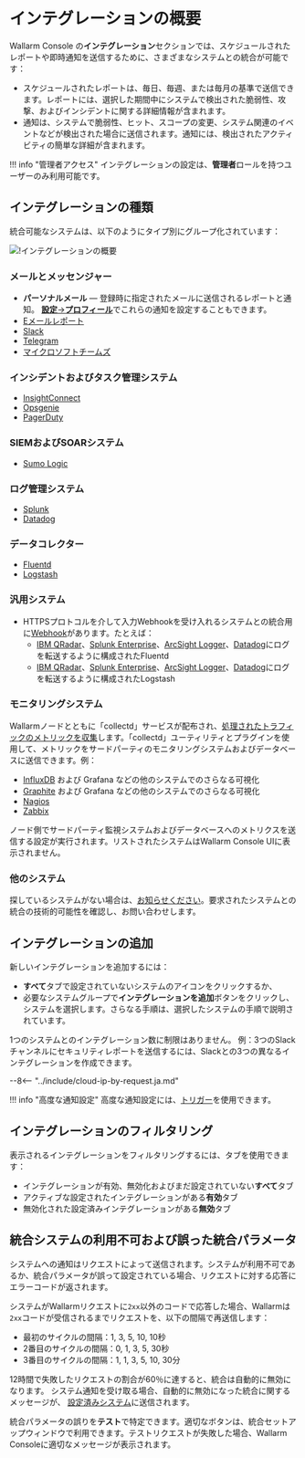 [integration-pane-img]: ../../../images/user-guides/settings/integrations/integration-panel.png

[email-notifications]: ./email.md
[slack-notifications]: ./slack.md
[telegram-notifications]: ./telegram.md
[ms-teams-notifications]: ./microsoft-teams.md
[opsgenie-notifications]: ./opsgenie.md
[insightconnect-notifications]: ./insightconnect.md
[pagerduty-notifications]: ./pagerduty.md
[splunk-notifications]: ./splunk.md
[sumologic-notifications]: ./sumologic.md
[datadog-notifications]: ./datadog.md
[fluentd-notifications]: ./fluentd.md
[logstash-notifications]: ./logstash.md
[webhook-notifications]: ./webhook.md
[account]: ../account.md

# インテグレーションの概要

Wallarm Console の**インテグレーション**セクションでは、スケジュールされたレポートや即時通知を送信するために、さまざまなシステムとの統合が可能です：

* スケジュールされたレポートは、毎日、毎週、または毎月の基準で送信できます。レポートには、選択した期間中にシステムで検出された脆弱性、攻撃、およびインシデントに関する詳細情報が含まれます。
* 通知は、システムで脆弱性、ヒット、スコープの変更、システム関連のイベントなどが検出された場合に送信されます。通知には、検出されたアクティビティの簡単な詳細が含まれます。

!!! info "管理者アクセス"
    インテグレーションの設定は、**管理者**ロールを持つユーザーのみ利用可能です。

## インテグレーションの種類

統合可能なシステムは、以下のようにタイプ別にグループ化されています：

![!インテグレーションの概要][integration-pane-img]

### メールとメッセンジャー

* **パーソナルメール** — 登録時に指定されたメールに送信されるレポートと通知。 [**設定**→**プロフィール**][account]でこれらの通知を設定することもできます。
* [Eメールレポート][email-notifications]
* [Slack][slack-notifications]
* [Telegram][telegram-notifications]
* [マイクロソフトチームズ][ms-teams-notifications]

### インシデントおよびタスク管理システム

* [InsightConnect][insightconnect-notifications]
* [Opsgenie][opsgenie-notifications]
* [PagerDuty][pagerduty-notifications]

### SIEMおよびSOARシステム

* [Sumo Logic][sumologic-notifications]

### ログ管理システム

* [Splunk][splunk-notifications]
* [Datadog][datadog-notifications]

### データコレクター

* [Fluentd][fluentd-notifications]
* [Logstash][logstash-notifications]

### 汎用システム

* HTTPSプロトコルを介して入力Webhookを受け入れるシステムとの統合用に[Webhook][webhook-notifications]があります。たとえば：
    * [IBM QRadar](webhook-examples/fluentd-qradar.md)、[Splunk Enterprise](webhook-examples/fluentd-splunk.md)、[ArcSight Logger](webhook-examples/fluentd-arcsight-logger.md)、[Datadog](webhook-examples/fluentd-logstash-datadog.md)にログを転送するように構成されたFluentd
    * [IBM QRadar](webhook-examples/logstash-qradar.md)、[Splunk Enterprise](webhook-examples/logstash-splunk.md)、[ArcSight Logger](webhook-examples/logstash-arcsight-logger.md)、[Datadog](webhook-examples/fluentd-logstash-datadog.md)にログを転送するように構成されたLogstash

### モニタリングシステム

Wallarmノードとともに「collectd」サービスが配布され、[処理されたトラフィックのメトリックを収集](../../../admin-en/monitoring/intro.md)します。「collectd」ユーティリティとプラグインを使用して、メトリックをサードパーティのモニタリングシステムおよびデータベースに送信できます。例：

* [InfluxDB](../../../admin-en/monitoring/network-plugin-influxdb.md) および Grafana などの他のシステムでのさらなる可視化
* [Graphite](../../../admin-en/monitoring/write-plugin-graphite.md) および Grafana などの他のシステムでのさらなる可視化
* [Nagios](../../../admin-en/monitoring/collectd-nagios.md)
* [Zabbix](../../../admin-en/monitoring/collectd-zabbix.md)

ノード側でサードパーティ監視システムおよびデータベースへのメトリクスを送信する設定が実行されます。リストされたシステムはWallarm Console UIに表示されません。

### 他のシステム

探しているシステムがない場合は、[お知らせください](mailto:support@wallarm.com)。要求されたシステムとの統合の技術的可能性を確認し、お問い合わせします。

## インテグレーションの追加

新しいインテグレーションを追加するには：

* **すべて**タブで設定されていないシステムのアイコンをクリックするか、
* 必要なシステムグループで**インテグレーションを追加**ボタンをクリックし、システムを選択します。さらなる手順は、選択したシステムの手順で説明されています。

1つのシステムとのインテグレーション数に制限はありません。 例：3つのSlackチャンネルにセキュリティレポートを送信するには、Slackとの3つの異なるインテグレーションを作成できます。

--8<-- "../include/cloud-ip-by-request.ja.md"

!!! info "高度な通知設定"
    高度な通知設定には、[トリガー](../../triggers/triggers.md)を使用できます。

## インテグレーションのフィルタリング

表示されるインテグレーションをフィルタリングするには、タブを使用できます：

* インテグレーションが有効、無効化およびまだ設定されていない**すべて**タブ
* アクティブな設定されたインテグレーションがある**有効**タブ
* 無効化された設定済みインテグレーションがある**無効**タブ

## 統合システムの利用不可および誤った統合パラメータ

システムへの通知はリクエストによって送信されます。システムが利用不可であるか、統合パラメータが誤って設定されている場合、リクエストに対する応答にエラーコードが返されます。

システムがWallarmリクエストに`2xx`以外のコードで応答した場合、Wallarmは `2xx`コードが受信されるまでリクエストを、以下の間隔で再送信します：

* 最初のサイクルの間隔：1, 3, 5, 10, 10秒
* 2番目のサイクルの間隔：0, 1, 3, 5, 30秒
* 3番目のサイクルの間隔：1, 1, 3, 5, 10, 30分

12時間で失敗したリクエストの割合が60％に達すると、統合は自動的に無効になります。 システム通知を受け取る場合、自動的に無効になった統合に関するメッセージが、 [設定済みシステム](#integration-types)に送信されます。

統合パラメータの誤りを**テスト**で特定できます。適切なボタンは、統合セットアップウィンドウで利用できます。テストリクエストが失敗した場合、Wallarm Consoleに適切なメッセージが表示されます。

<!-- ## デモビデオ

<div class="video-wrapper">
  <iframe width="1280" height="720" src="https://www.youtube.com/embed/DVfoXYuBy-Y" frameborder="0" allow="accelerometer; autoplay; encrypted-media; gyroscope; picture-in-picture" allowfullscreen></iframe>
</div> -->